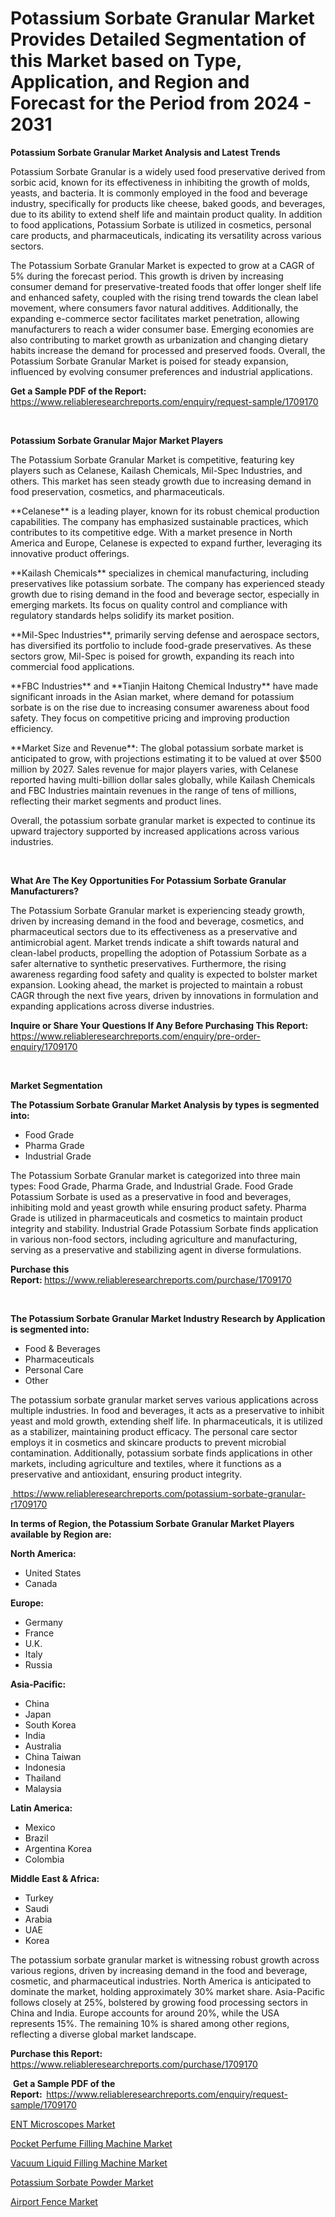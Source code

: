 <p><h1>Potassium Sorbate Granular Market Provides Detailed Segmentation of this Market based on Type, Application, and Region and Forecast for the Period from 2024 - 2031</h1></p><p><strong>Potassium Sorbate Granular Market Analysis and Latest Trends</strong></p>
<p><p>Potassium Sorbate Granular is a widely used food preservative derived from sorbic acid, known for its effectiveness in inhibiting the growth of molds, yeasts, and bacteria. It is commonly employed in the food and beverage industry, specifically for products like cheese, baked goods, and beverages, due to its ability to extend shelf life and maintain product quality. In addition to food applications, Potassium Sorbate is utilized in cosmetics, personal care products, and pharmaceuticals, indicating its versatility across various sectors.</p><p>The Potassium Sorbate Granular Market is expected to grow at a CAGR of 5% during the forecast period. This growth is driven by increasing consumer demand for preservative-treated foods that offer longer shelf life and enhanced safety, coupled with the rising trend towards the clean label movement, where consumers favor natural additives. Additionally, the expanding e-commerce sector facilitates market penetration, allowing manufacturers to reach a wider consumer base. Emerging economies are also contributing to market growth as urbanization and changing dietary habits increase the demand for processed and preserved foods. Overall, the Potassium Sorbate Granular Market is poised for steady expansion, influenced by evolving consumer preferences and industrial applications.</p></p>
<p><strong>Get a Sample PDF of the Report:&nbsp;</strong> <a href="https://www.reliableresearchreports.com/enquiry/request-sample/1709170?utm_campaign=117&utm_medium=2&utm_source=Github&utm_content=ia&utm_term=21102024&utm_id=potassium-sorbate-granular">https://www.reliableresearchreports.com/enquiry/request-sample/1709170</a></p>
<p>&nbsp;</p>
<p><strong>Potassium Sorbate Granular Major Market Players</strong></p>
<p><p>The Potassium Sorbate Granular Market is competitive, featuring key players such as Celanese, Kailash Chemicals, Mil-Spec Industries, and others. This market has seen steady growth due to increasing demand in food preservation, cosmetics, and pharmaceuticals.</p><p>**Celanese** is a leading player, known for its robust chemical production capabilities. The company has emphasized sustainable practices, which contributes to its competitive edge. With a market presence in North America and Europe, Celanese is expected to expand further, leveraging its innovative product offerings.</p><p>**Kailash Chemicals** specializes in chemical manufacturing, including preservatives like potassium sorbate. The company has experienced steady growth due to rising demand in the food and beverage sector, especially in emerging markets. Its focus on quality control and compliance with regulatory standards helps solidify its market position.</p><p>**Mil-Spec Industries**, primarily serving defense and aerospace sectors, has diversified its portfolio to include food-grade preservatives. As these sectors grow, Mil-Spec is poised for growth, expanding its reach into commercial food applications.</p><p>**FBC Industries** and **Tianjin Haitong Chemical Industry** have made significant inroads in the Asian market, where demand for potassium sorbate is on the rise due to increasing consumer awareness about food safety. They focus on competitive pricing and improving production efficiency.</p><p>**Market Size and Revenue**: The global potassium sorbate market is anticipated to grow, with projections estimating it to be valued at over $500 million by 2027. Sales revenue for major players varies, with Celanese reported having multi-billion dollar sales globally, while Kailash Chemicals and FBC Industries maintain revenues in the range of tens of millions, reflecting their market segments and product lines. </p><p>Overall, the potassium sorbate granular market is expected to continue its upward trajectory supported by increased applications across various industries.</p></p>
<p>&nbsp;</p>
<p><strong>What Are The Key Opportunities For Potassium Sorbate Granular Manufacturers?</strong></p>
<p><p>The Potassium Sorbate Granular market is experiencing steady growth, driven by increasing demand in the food and beverage, cosmetics, and pharmaceutical sectors due to its effectiveness as a preservative and antimicrobial agent. Market trends indicate a shift towards natural and clean-label products, propelling the adoption of Potassium Sorbate as a safer alternative to synthetic preservatives. Furthermore, the rising awareness regarding food safety and quality is expected to bolster market expansion. Looking ahead, the market is projected to maintain a robust CAGR through the next five years, driven by innovations in formulation and expanding applications across diverse industries.</p></p>
<p><strong>Inquire or Share Your Questions If Any Before Purchasing This Report:</strong> <a href="https://www.reliableresearchreports.com/enquiry/pre-order-enquiry/1709170?utm_campaign=117&utm_medium=2&utm_source=Github&utm_content=ia&utm_term=21102024&utm_id=potassium-sorbate-granular">https://www.reliableresearchreports.com/enquiry/pre-order-enquiry/1709170</a></p>
<p>&nbsp;</p>
<p><strong>Market Segmentation</strong></p>
<p><strong>The Potassium Sorbate Granular Market Analysis by types is segmented into:</strong></p>
<p><ul><li>Food Grade</li><li>Pharma Grade</li><li>Industrial Grade</li></ul></p>
<p><p>The Potassium Sorbate Granular market is categorized into three main types: Food Grade, Pharma Grade, and Industrial Grade. Food Grade Potassium Sorbate is used as a preservative in food and beverages, inhibiting mold and yeast growth while ensuring product safety. Pharma Grade is utilized in pharmaceuticals and cosmetics to maintain product integrity and stability. Industrial Grade Potassium Sorbate finds application in various non-food sectors, including agriculture and manufacturing, serving as a preservative and stabilizing agent in diverse formulations.</p></p>
<p><strong>Purchase this Report:&nbsp;</strong><a href="https://www.reliableresearchreports.com/purchase/1709170?utm_campaign=117&utm_medium=2&utm_source=Github&utm_content=ia&utm_term=21102024&utm_id=potassium-sorbate-granular">https://www.reliableresearchreports.com/purchase/1709170</a></p>
<p>&nbsp;</p>
<p><strong>The Potassium Sorbate Granular Market Industry Research by Application is segmented into:</strong></p>
<p><ul><li>Food & Beverages</li><li>Pharmaceuticals</li><li>Personal Care</li><li>Other</li></ul></p>
<p><p>The potassium sorbate granular market serves various applications across multiple industries. In food and beverages, it acts as a preservative to inhibit yeast and mold growth, extending shelf life. In pharmaceuticals, it is utilized as a stabilizer, maintaining product efficacy. The personal care sector employs it in cosmetics and skincare products to prevent microbial contamination. Additionally, potassium sorbate finds applications in other markets, including agriculture and textiles, where it functions as a preservative and antioxidant, ensuring product integrity.</p></p>
<p><a href="https://www.reliableresearchreports.com/potassium-sorbate-granular-r1709170?utm_campaign=117&utm_medium=2&utm_source=Github&utm_content=ia&utm_term=21102024&utm_id=potassium-sorbate-granular">&nbsp;https://www.reliableresearchreports.com/potassium-sorbate-granular-r1709170</a></p>
<p><strong>In terms of Region, the Potassium Sorbate Granular Market Players available by Region are:</strong></p>
<p>
    <p> <strong> North America: </strong>
        <ul>
            <li>United States</li>
            <li>Canada</li>
        </ul>
        </p> 
    <p> <strong> Europe: </strong>
        <ul>
            <li>Germany</li>
            <li>France</li>
            <li>U.K.</li>
            <li>Italy</li>
            <li>Russia</li>
        </ul>
        </p> 
    <p> <strong> Asia-Pacific: </strong>
        <ul>
            <li>China</li>
            <li>Japan</li>
            <li>South Korea</li>
            <li>India</li>
            <li>Australia</li>
            <li>China Taiwan</li>
            <li>Indonesia</li>
            <li>Thailand</li>
            <li>Malaysia</li>
        </ul>
        </p> 
    <p> <strong> Latin America: </strong>
        <ul>
            <li>Mexico</li>
            <li>Brazil</li>
            <li>Argentina Korea</li>
            <li>Colombia</li>
        </ul>
        </p> 
    <p> <strong> Middle East & Africa: </strong>
        <ul>
            <li>Turkey</li>
            <li>Saudi</li>
            <li>Arabia</li>
            <li>UAE</li>
            <li>Korea</li>
        </ul>
    </p>
    </p>
<p><p>The potassium sorbate granular market is witnessing robust growth across various regions, driven by increasing demand in the food and beverage, cosmetic, and pharmaceutical industries. North America is anticipated to dominate the market, holding approximately 30% market share. Asia-Pacific follows closely at 25%, bolstered by growing food processing sectors in China and India. Europe accounts for around 20%, while the USA represents 15%. The remaining 10% is shared among other regions, reflecting a diverse global market landscape.</p></p>
<p><strong>Purchase this Report: </strong><a href="https://www.reliableresearchreports.com/purchase/1709170?utm_campaign=117&utm_medium=2&utm_source=Github&utm_content=ia&utm_term=21102024&utm_id=potassium-sorbate-granular">https://www.reliableresearchreports.com/purchase/1709170</a></p>
<p>&nbsp;<strong>Get a Sample PDF of the Report:&nbsp;&nbsp;</strong><a href="https://www.reliableresearchreports.com/enquiry/request-sample/1709170?utm_campaign=117&utm_medium=2&utm_source=Github&utm_content=ia&utm_term=21102024&utm_id=potassium-sorbate-granular">https://www.reliableresearchreports.com/enquiry/request-sample/1709170</a></p>
<p><strong></strong></p>
<p><p><a href="https://www.linkedin.com/pulse/emerging-ent-microscopes-market-opportunities-analysis-investors-tpmxc?utm_campaign=117&utm_medium=2&utm_source=Github&utm_content=ia&utm_term=21102024&utm_id=potassium-sorbate-granular">ENT Microscopes Market</a></p><p><a href="https://issuu.com/reportprime-2/docs/pocket-perfume-filling-machine-mark_6ae9876fe28056?utm_campaign=117&utm_medium=2&utm_source=Github&utm_content=ia&utm_term=21102024&utm_id=potassium-sorbate-granular">Pocket Perfume Filling Machine Market</a></p><p><a href="https://issuu.com/reportprime-2/docs/vacuum-liquid-filling-machine-marke_a5997d6b6f4b8c?utm_campaign=117&utm_medium=2&utm_source=Github&utm_content=ia&utm_term=21102024&utm_id=potassium-sorbate-granular">Vacuum Liquid Filling Machine Market</a></p><p><a href="https://github.com/Alanbrewer218/Market-Research-Report-List-1/blob/main/potassium-sorbate-powder-market.md?utm_campaign=117&utm_medium=2&utm_source=Github&utm_content=ia&utm_term=21102024&utm_id=potassium-sorbate-granular">Potassium Sorbate Powder Market</a></p><p><a href="https://github.com/kaufmannDavid16/Market-Research-Report-List-1/blob/main/airport-fence-market.md?utm_campaign=117&utm_medium=2&utm_source=Github&utm_content=ia&utm_term=21102024&utm_id=potassium-sorbate-granular">Airport Fence Market</a></p></p>